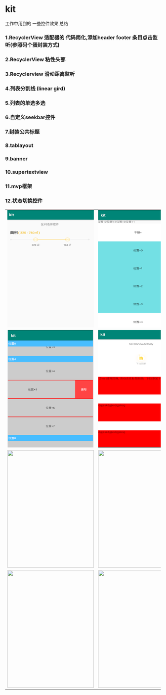 # kit
工作中用到的 一些控件效果 总结

### 1.RecyclerView  适配器的 代码简化,添加header  footer  条目点击监听(参照码个蛋封装方式)
### 2.RecyclerView 粘性头部
### 3.Recyclerview 滑动距离监听
### 4.列表分割线   (linear  gird)
### 5.列表的单选多选
### 6.自定义seekbar控件
### 7.封装公共标题
### 8.tablayout
### 9.banner
### 10.supertextview
### 11.mvp框架
### 12.状态切换控件


<table align="center">
    <tr align="center">
      <td><img src="https://github.com/liuzeze/kit/blob/master/doc/1.png" width="280" height="380"/></td>
        <td><img src="https://github.com/liuzeze/kit/blob/master/doc/2.png" width="280" height="380"/></td>
         <td><img src="https://github.com/liuzeze/kit/blob/master/doc/3.png" width="280" height="380"/></td>
    </tr>
        <tr align="center">
           <td><img src="https://github.com/liuzeze/kit/blob/master/doc/4.png" width="280" height="380"/></td>
         <td><img src="https://github.com/liuzeze/kit/blob/master/doc/5.png" width="280" height="380"/></td>
         <td><img src="https://github.com/liuzeze/kit/blob/master/doc/6.png" width="280" height="380"/></td>
    </tr> 
    </tr>
        <tr align="center">
           <td><img src="https://github.com/liuzeze/kit/blob/master/doc/7.png" width="280" height="380"/></td>
         <td><img src="https://github.com/liuzeze/kit/blob/master/doc/8.png" width="280" height="380"/></td>
         <td><img src="https://github.com/liuzeze/kit/blob/master/doc/9.png" width="280" height="380"/></td>
    </tr>
      </tr>
            <tr align="center">
               <td><img src="https://github.com/liuzeze/kit/blob/master/doc/10.png" width="280" height="380"/></td>
             <td><img src="https://github.com/liuzeze/kit/blob/master/doc/11.png" width="280" height="380"/></td>
        </tr>
</table>


